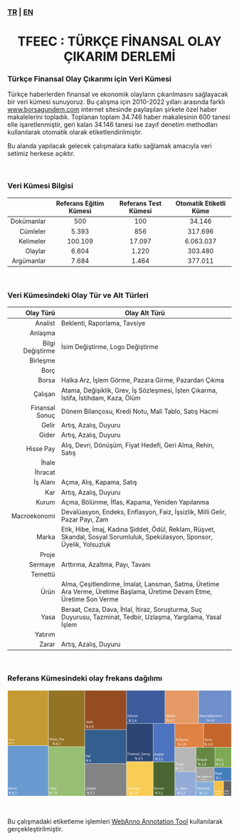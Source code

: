 ### [TR](README.md) | [EN](README_EN.md)
<center><h1>TFEEC : TÜRKÇE FİNANSAL OLAY ÇIKARIM DERLEMİ</h1></center> 

### Türkçe Finansal Olay Çıkarımı için Veri Kümesi
Türkçe haberlerden finansal ve ekonomik  olayların çıkarılmasını sağlayacak bir veri kümesi sunuyoruz. Bu çalışma için 2010-2022 yılları arasında farklı www.borsagundem.com internet sitesinde paylaşılan şirkete özel haber makalelerini topladık. Toplanan toplam 34.746 haber makalesinin 600 tanesi elle işaretlenmiştir, geri kalan 34.146 tanesi ise zayıf denetim methodları kullanılarak otomatik olarak etiketlendirilmiştir.

Bu alanda yapılacak gelecek çalışmalara katkı sağlamak amacıyla veri setimiz herkese açıktır.

<br/>

### Veri Kümesi Bilgisi
| | Referans Eğitim Kümesi  | Referans Test Kümesi | Otomatik Etiketli Küme |
|--:|:--:|:--:|:--:|
|Dokümanlar   | 500     | 100     | 34.146    |
|Cümleler     | 5.393   | 856     | 317.696   |
|Kelimeler    | 100.109 | 17.097  | 6.063.037 |
|Olaylar      | 6.604   | 1.220   | 303.480   |
|Argümanlar   | 7.684   | 1.464   | 377.011   |

<br/>

### Veri Kümesindeki Olay Tür ve Alt Türleri
| Olay Türü | Olay Alt Türü |
|--:|--|
|Analist|Beklenti, Raporlama, Tavsiye|
|Anlaşma||
|Bilgi Değiştirme|İsim Değiştirme, Logo Değiştirme|
|Birleşme||
|Borç||
|Borsa|Halka Arz, İşlem Görme, Pazara Girme, Pazardan Çıkma|
|Çalışan|Atama, Değişiklik, Grev, İş Sözleşmesi, İşten Çıkarma, İstifa, İstihdam, Kaza, Ölüm|
|Finansal Sonuç|Dönem Bilançosu, Kredi Notu, Mali Tablo, Satış Hacmi|
|Gelir|Artış, Azalış, Duyuru|
|Gider|Artış, Azalış, Duyuru|
|Hisse Pay|Alış, Devri, Dönüşüm, Fiyat Hedefi, Geri Alma, Rehin, Satış|
|İhale||
|İhracat||
|İş Alanı|Açma, Alış, Kapama, Satış|
|Kar|Artış, Azalış, Duyuru|
|Kurum|Açma, Bölünme, İflas, Kapama, Yeniden Yapılanma|
|Macroekonomi|Devalüasyon, Endeks, Enflasyon, Faiz, İşsizlik, Milli Gelir, Pazar Payı, Zam|
|Marka|Etik, Hibe, İmaj, Kadına Şiddet, Ödül, Reklam, Rüşvet, Skandal, Sosyal Sorumluluk, Spekülasyon, Sponsor, Üyelik, Yolsuzluk|
|Proje||
|Sermaye|Arttırma, Azaltma, Payı, Tavanı|
|Temettü||
|Ürün|Alma, Çeşitlendirme, İmalat, Lansman, Satma, Üretime Ara Verme, Üretime Başlama, Üretime Devam Etme, Üretime Son Verme|
|Yasa|Beraat, Ceza, Dava, İhlal, İtiraz, Soruşturma, Suç Duyurusu, Tazminat, Tedbir, Uzlaşma, Yargılama, Yasal İşlem|
|Yatırım||
|Zarar|Artış, Azalış, Duyuru|

<br />

### Referans Kümesindeki olay frekans dağılımı
![image info](./frequency_distribution_TR.png)

<br />
<!---
### Çalışmanızda bu veri setini kullanıyorsanız, lütfen aşağıdaki makaleye atıfta bulunun
```bibtex
@article{sima2001building,
  title={Building a tree-bank of modern Hebrew text},
  author={Sima’an, Khalil and Itai, Alon and Winter, Yoad and Altman, Alon and Nativ, Noa},
  journal={Traitement Automatique des Langues},
  volume={42},
  number={2},
  pages={247--380},
  year={2001},
  publisher={Citeseer}
}
```
<br />
-->

Bu çalışmadaki etiketleme işlemleri [WebAnno Annotation Tool](https://webanno.github.io/webanno/) kullanılarak gerçekleştirilmiştir.
